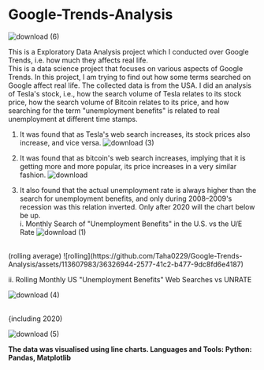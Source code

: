 # Google-Trends-Analysis
![download (6)](https://github.com/Taha0229/Google-Trends-Analysis/assets/113607983/56b7339b-aa44-469f-bac7-d62edfcd446f)

This is a Exploratory Data Analysis project which I conducted over Google Trends, i.e. how much they affects real life.
<br>
This is a data science project that focuses on various aspects of Google Trends. In this project, I am trying to find out how some terms searched on Google affect real life. The collected data is from the USA.
I did an analysis of Tesla's stock, i.e., how the search volume of Tesla relates to its stock price, how the search volume of Bitcoin relates to its price, and how searching for the term "unemployment benefits" is related to real unemployment at different time stamps.
1. It was found that as Tesla's web search increases, its stock prices also increase, and vice versa.
   ![download (3)](https://github.com/Taha0229/Google-Trends-Analysis/assets/113607983/834dccbb-212c-44ab-aded-df72837fac32)

2. It was found that as bitcoin's web search increases, implying that it is getting more and more popular, its price increases in a very similar fashion.
   ![download](https://github.com/Taha0229/Google-Trends-Analysis/assets/113607983/feffec05-62a0-4e7e-bce1-0079e5a75d58)

3. It also found that the actual unemployment rate is always higher than the search for unemployment benefits, and only during 2008–2009's recession was this relation inverted. Only after 2020 will the chart below be up.
   <br>
   i. Monthly Search of "Unemployment Benefits" in the U.S. vs the U/E Rate
   ![download (1)](https://github.com/Taha0229/Google-Trends-Analysis/assets/113607983/ddc1f335-30ff-421e-a3bd-9c42792221ac)
<br>
(rolling average)
![rolling](https://github.com/Taha0229/Google-Trends-Analysis/assets/113607983/36326944-2577-41c2-b477-9dc8fd6e4187)



ii. Rolling Monthly US "Unemployment Benefits" Web Searches vs UNRATE

![download (4)](https://github.com/Taha0229/Google-Trends-Analysis/assets/113607983/c85c294a-1a41-4135-8c49-5808904ac1a5)


<br>
{including 2020)

![download (5)](https://github.com/Taha0229/Google-Trends-Analysis/assets/113607983/2f54ce0f-38a8-4a07-8d30-4f6ac5c52c98)



**The data was visualised using line charts.
Languages and Tools: Python: Pandas, Matplotlib**
